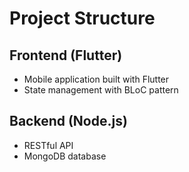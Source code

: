 # Project Structure

## Frontend (Flutter)
- Mobile application built with Flutter
- State management with BLoC pattern

## Backend (Node.js)
- RESTful API
- MongoDB database

